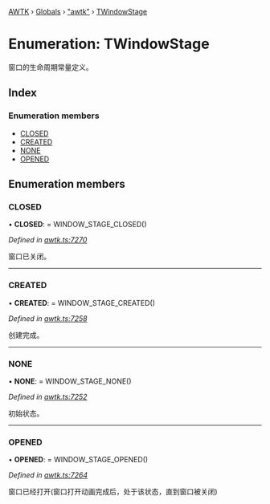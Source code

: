 [AWTK](../README.md) › [Globals](../globals.md) › ["awtk"](../modules/_awtk_.md) › [TWindowStage](_awtk_.twindowstage.md)

# Enumeration: TWindowStage

窗口的生命周期常量定义。

## Index

### Enumeration members

* [CLOSED](_awtk_.twindowstage.md#closed)
* [CREATED](_awtk_.twindowstage.md#created)
* [NONE](_awtk_.twindowstage.md#none)
* [OPENED](_awtk_.twindowstage.md#opened)

## Enumeration members

###  CLOSED

• **CLOSED**: =  WINDOW_STAGE_CLOSED()

*Defined in [awtk.ts:7270](https://github.com/zlgopen/awtk-binding/blob/346f0a7/tools/code_gen/js/output/awtk.ts#L7270)*

窗口已关闭。

___

###  CREATED

• **CREATED**: =  WINDOW_STAGE_CREATED()

*Defined in [awtk.ts:7258](https://github.com/zlgopen/awtk-binding/blob/346f0a7/tools/code_gen/js/output/awtk.ts#L7258)*

创建完成。

___

###  NONE

• **NONE**: =  WINDOW_STAGE_NONE()

*Defined in [awtk.ts:7252](https://github.com/zlgopen/awtk-binding/blob/346f0a7/tools/code_gen/js/output/awtk.ts#L7252)*

初始状态。

___

###  OPENED

• **OPENED**: =  WINDOW_STAGE_OPENED()

*Defined in [awtk.ts:7264](https://github.com/zlgopen/awtk-binding/blob/346f0a7/tools/code_gen/js/output/awtk.ts#L7264)*

窗口已经打开(窗口打开动画完成后，处于该状态，直到窗口被关闭)
